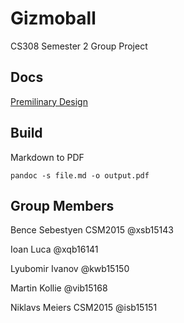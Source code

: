 # Gizmoball

CS308 Semester 2 Group Project

## Docs

[Premilinary Design](docs/preliminarydesign/preliminarydesign.md)

## Build

Markdown to PDF

```
pandoc -s file.md -o output.pdf
```


## Group Members

Bence Sebestyen CSM2015 @xsb15143

Ioan Luca @xqb16141

Lyubomir Ivanov @kwb15150

Martin Kollie @vib15168

Niklavs Meiers CSM2015 @isb15151
